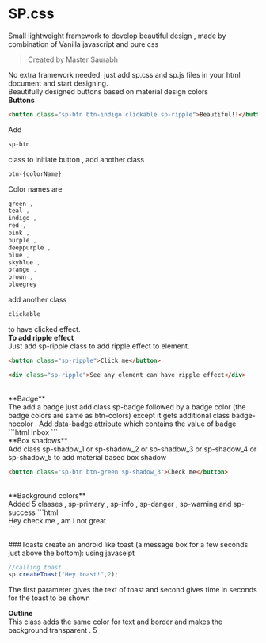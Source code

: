 # SP.css
Small lightweight framework to develop beautiful design , made by combination of Vanilla javascript and pure css <br/>

>Created by Master Saurabh

No extra framework needed  just add sp.css and sp.js files in your html document and start designing.<br/>
Beautifully designed buttons based on material design colors<br/>
**Buttons**

```html
<button class="sp-btn btn-indigo clickable sp-ripple">Beautiful!!</button>
```

Add 
```css
sp-btn
``` 

class to initiate button , add another class

```css
btn-{colorName}
```

Color names are 

```css
green ,  
teal , 
indigo ,  
red ,  
pink ,  
purple ,  
deeppurple ,  
blue ,  
skyblue ,  
orange ,  
brown , 
bluegrey
```

add another class 

```css
clickable
```
to have clicked effect. <br/>
**To add ripple effect**<br/>
Just add sp-ripple class to add ripple effect to element.
```html
<button class="sp-ripple">Click me</button>
```
```html
<div class="sp-ripple">See any element can have ripple effect</div>
```
<br/>
**Badge**<br/>
The add a badge just add class sp-badge followed by a badge color (the badge colors are same as btn-colors) except it gets additional class badge-nocolor . Add data-badge attribute which contains the value of badge
```html
<span data-badge="9+" class="sp-badge badge-red">Inbox</span>
```
<br/>
**Box shadows**<br/>
Add class sp-shadow_1 or sp-shadow_2 or sp-shadow_3 or sp-shadow_4 or sp-shadow_5 to add material based box shadow

```html
<button class="sp-btn btn-green sp-shadow_3">Check me</button>
```
<br/>
**Background colors**<br/>
Added 5 classes , sp-primary , sp-info , sp-danger , sp-warning and sp-success
```html
<div class="sp-primary sp-shadow_2">Hey check me , am i not great</div>
```
<br/>

###Toasts
create an android like toast (a message box for a few seconds just above the bottom):
using javaseipt

```javascript
//calling toast
sp.createToast("Hey toast!",2);
```

The first parameter gives the text of toast and second gives time in seconds for the toast to be shown<br/>

**Outline**<br/>
This class adds the same color for text and border and makes the background transparent . 5

```html

